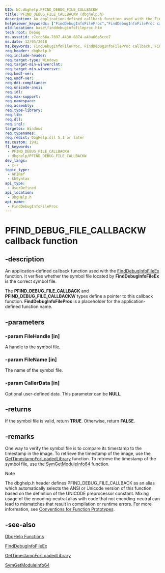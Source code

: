 ```yaml
---
UID: NC:dbghelp.PFIND_DEBUG_FILE_CALLBACKW
title: PFIND_DEBUG_FILE_CALLBACKW (dbghelp.h)
description: An application-defined callback function used with the FindDebugInfoFileEx function. It verifies whether the symbol file located by FindDebugInfoFileEx is the correct symbol file.
helpviewer_keywords: ["FindDebugInfoFileProc","FindDebugInfoFileProc callback","FindDebugInfoFileProc callback function","PFIND_DEBUG_FILE_CALLBACK","PFIND_DEBUG_FILE_CALLBACKW","_win32_finddebuginfofileproc","base.finddebuginfofileproc","dbghelp/FindDebugInfoFileProc"]
old-location: base\finddebuginfofileproc.htm
tech.root: Debug
ms.assetid: c7ccc66a-7897-4430-8874-a4ba66a5cce7
ms.date: 12/05/2018
ms.keywords: FindDebugInfoFileProc, FindDebugInfoFileProc callback, FindDebugInfoFileProc callback function, PFIND_DEBUG_FILE_CALLBACK, PFIND_DEBUG_FILE_CALLBACKW, _win32_finddebuginfofileproc, base.finddebuginfofileproc, dbghelp/FindDebugInfoFileProc
req.header: dbghelp.h
req.include-header: 
req.target-type: Windows
req.target-min-winverclnt: 
req.target-min-winversvr: 
req.kmdf-ver: 
req.umdf-ver: 
req.ddi-compliance: 
req.unicode-ansi: 
req.idl: 
req.max-support: 
req.namespace: 
req.assembly: 
req.type-library: 
req.lib: 
req.dll: 
req.irql: 
targetos: Windows
req.typenames: 
req.redist: DbgHelp.dll 5.1 or later
ms.custom: 19H1
f1_keywords:
 - PFIND_DEBUG_FILE_CALLBACKW
 - dbghelp/PFIND_DEBUG_FILE_CALLBACKW
dev_langs:
 - c++
topic_type:
 - APIRef
 - kbSyntax
api_type:
 - UserDefined
api_location:
 - DbgHelp.h
api_name:
 - FindDebugInfoFileProc
---
```


# PFIND_DEBUG_FILE_CALLBACKW callback function


## -description

An application-defined callback function used with the 
<a href="/windows/desktop/api/dbghelp/nf-dbghelp-finddebuginfofileex">FindDebugInfoFileEx</a> function. It verifies whether the symbol file located by 
<b>FindDebugInfoFileEx</b> is the correct symbol file.

The <b>PFIND_DEBUG_FILE_CALLBACK</b> and <b>PFIND_DEBUG_FILE_CALLBACKW</b> types define a pointer to this callback function. 
<b>FindDebugInfoFileProc</b> is a placeholder for the application-defined function name.

## -parameters

### -param FileHandle [in]

A handle to the symbol file.

### -param FileName [in]

The name of the symbol file.

### -param CallerData [in]

Optional user-defined data. This parameter can be <b>NULL</b>.

## -returns

If the symbol file is valid, return <b>TRUE</b>. Otherwise, return <b>FALSE</b>.

## -remarks

One way to verify the symbol file is to compare its timestamp to the timestamp in the image. To retrieve the timestamp of the image, use the 
<a href="/windows/desktop/api/dbghelp/nf-dbghelp-gettimestampforloadedlibrary">GetTimestampForLoadedLibrary</a> function. To retrieve the timestamp of the symbol file, use the 
<a href="/windows/desktop/api/dbghelp/nf-dbghelp-symgetmoduleinfo">SymGetModuleInfo64</a> function.





> [!NOTE]
> The dbghelp.h header defines PFIND_DEBUG_FILE_CALLBACK as an alias which automatically selects the ANSI or Unicode version of this function based on the definition of the UNICODE preprocessor constant. Mixing usage of the encoding-neutral alias with code that not encoding-neutral can lead to mismatches that result in compilation or runtime errors. For more information, see [Conventions for Function Prototypes](/windows/win32/intl/conventions-for-function-prototypes).

## -see-also

<a href="/windows/desktop/Debug/dbghelp-functions">DbgHelp Functions</a>



<a href="/windows/desktop/api/dbghelp/nf-dbghelp-finddebuginfofileex">FindDebugInfoFileEx</a>



<a href="/windows/desktop/api/dbghelp/nf-dbghelp-gettimestampforloadedlibrary">GetTimestampForLoadedLibrary</a>



<a href="/windows/desktop/api/dbghelp/nf-dbghelp-symgetmoduleinfo">SymGetModuleInfo64</a>